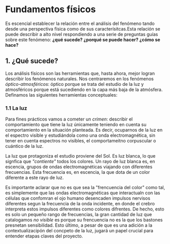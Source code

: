 # Fundamentos físicos

Es escencial establecer la relación entre el análisis del fenómeno tando desde una perspectiva física como de sus caracterísitcas.Esta relación se puede describir a alto nivel respondiendo a una serie de preguntas guías sobre este fenómeno: **¿qué sucede? ¿porqué se puede hacer? ¿cómo se hace?**

## 1. ¿Qué sucede?

Los análisis físicos son las herramientas que, hasta ahora, mejor logran describir los fenómenos naturales. Nos centraremos en los fenómenos *óptico-atmosféricos*: óptico porque se trata del estudio de la luz y atmosféricos porque está sucediendo en la capa más baja de la atmósfera. Definamos las siguientes herramientas conceptuales:

### 1.1 La luz

Para fines prácticos vamos a cometer un *crimen*: describir el comportamiento que tiene la luz únicamente teniendo en cuenta su comportamiento en la situación planteada. Es decir, ocuparnos de la luz en el espectro visible y estudiándola como una onda electromagnética, sin tener en cuenta espectros no visibles, el comportameitno corpuscular o cuántico de la luz.

La luz que protagoniza el estudio proviene del Sol. Es luz blanca, lo que signfica que *"contiente"* todos los colores. Un rayo de luz blanca es, en escencia, grupos de ondas electromagnéticas viajando con diferentes frecuencias. Esta frecuencia es, en escencia, la que dota de un color diferente a este rayo de luz. 

Es importante aclarar que no es que sea la "frencuencia del color" como tal, es simplemente que las ondas electromagnéticas que interactualn con las células que confomran el ojo humano desencaden impulsos nervisos diferentes segun la frecuencia de la onda incidente, en donde el crebro interpreta estos impulsos diferentes como colores difrentes. De hecho, esto es solo un pequeño rango de frecuencias, la gran cantidad de luz que catalogamos *no visible* es porque su frencuencia no es la que los bastones presnetan sensibilidad. Esto último, a pesar de que es una adición a la contextualizacipón del concpeto de la luz, jugará un papel crucial para entender etapas claves del proyecto.
